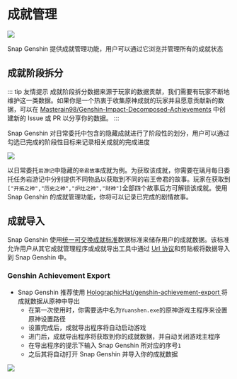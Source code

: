 # 成就管理 <Badge type="tip" text="UIAF" vertical="top" />

![](https://image.snapgenshin.com/imgs/2022/05/02/21047ff544f318fa.png)

Snap Genshin 提供成就管理功能，用户可以通过它浏览并管理所有的成就状态

## 成就阶段拆分

::: tip 友情提示
成就阶段拆分数据来源于玩家的数据贡献，我们需要有玩家不断地维护这一类数据。如果你是一个热衷于收集原神成就的玩家并且愿意贡献新的数据，可以在 [Masterain98/Genshin-Impact-Decomposed-Achievements](https://github.com/Masterain98/Genshin-Impact-Decomposed-Achievements) 中创建新的 Issue 或 PR 以分享你的数据。
:::

Snap Genshin 对日常委托中包含的隐藏成就进行了阶段性的划分，用户可以通过勾选已完成的阶段性目标来记录相关成就的完成进度

![](https://image.snapgenshin.com/imgs/2022/05/02/b6a6cf470d79668e.png)

以日常委托`岩游记`中隐藏的`帝君故事`成就为例。为获取该成就，你需要在璃月每日委托任务岩游记中分别提供不同物品以获取到不同的岩王帝君的故事。玩家在获取到`["开拓之神","历史之神","炉灶之神","财神"]`全部四个故事后方可解锁该成就。使用 Snap Genshin 的成就管理功能，你将可以记录已完成的剧情故事。

## 成就导入

Snap Genshin 使用[统一可交换成就标准](https://www.snapgenshin.com/development/UIAF.html)数据标准来储存用户的成就数据。该标准允许用户从其它成就管理程序或成就导出工具中通过 [Url 协议](https://www.snapgenshin.com/development/ThirdPartyAccess.html#url-%E5%8D%8F%E8%AE%AE)和剪贴板将数据导入到 Snap Genshin 中。

### Genshin Achievement Export

- Snap Genshin 推荐使用 [HolographicHat/genshin-achievement-export ](HolographicHat/genshin-achievement-export) 将成就数据从原神中导出
  - 在第一次使用时，你需要选中名为`Yuanshen.exe`的原神游戏主程序来设置原神设置路径
  - 设置完成后，成就导出程序将自动启动游戏
  - 进门后，成就导出程序将获取到你的成就数据，并自动关闭游戏主程序
  - 在导出程序的提示下输入 Snap Genshin 所对应的序号`1`
  - 之后其将自动打开 Snap Genshin 并导入你的成就数据

![](https://snapgenshinpic.irain.in/imgs/2022/05/02/91fea0b3f004d90d.png)

